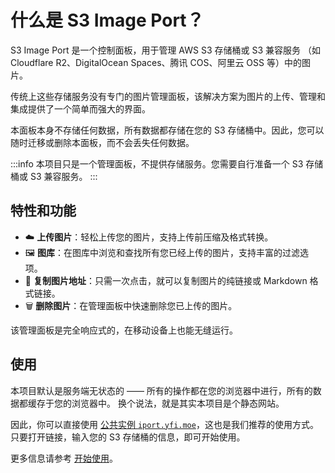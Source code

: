 # 什么是 S3 Image Port？

S3 Image Port 是一个控制面板，用于管理 AWS S3 存储桶或 S3 兼容服务
（如 Cloudflare R2、DigitalOcean Spaces、腾讯 COS、阿里云 OSS 等）中的图片。

传统上这些存储服务没有专门的图片管理面板，该解决方案为图片的上传、管理和集成提供了一个简单而强大的界面。

本面板本身不存储任何数据，所有数据都存储在您的 S3 存储桶中。因此，您可以随时迁移或删除本面板，而不会丢失任何数据。

:::info
本项目只是一个管理面板，不提供存储服务。您需要自行准备一个 S3 存储桶或 S3 兼容服务。
:::

## 特性和功能

- :cloud: **上传图片**：轻松上传您的图片，支持上传前压缩及格式转换。
- :framed_picture: **图库**：在图库中浏览和查找所有您已经上传的图片，支持丰富的过滤选项。
- :link: **复制图片地址**：只需一次点击，就可以复制图片的纯链接或 Markdown 格式链接。
- :wastebasket: **删除图片**：在管理面板中快速删除您已上传的图片。

该管理面板是完全响应式的，在移动设备上也能无缝运行。

## 使用

本项目默认是服务端无状态的 —— 所有的操作都在您的浏览器中进行，所有的数据都缓存于您的浏览器中。
换个说法，就是其实本项目是个静态网站。

因此，你可以直接使用 [公共实例 `iport.yfi.moe`](https://iport.yfi.moe)，这也是我们推荐的使用方式。
只要打开链接，输入您的 S3 存储桶的信息，即可开始使用。

更多信息请参考 [开始使用](/zh/guide/getting-started)。

